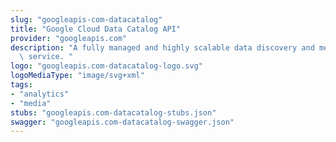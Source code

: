 ```yaml
---
slug: "googleapis-com-datacatalog"
title: "Google Cloud Data Catalog API"
provider: "googleapis.com"
description: "A fully managed and highly scalable data discovery and metadata management\
  \ service. "
logo: "googleapis.com-datacatalog-logo.svg"
logoMediaType: "image/svg+xml"
tags:
- "analytics"
- "media"
stubs: "googleapis.com-datacatalog-stubs.json"
swagger: "googleapis.com-datacatalog-swagger.json"
---
```

